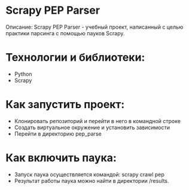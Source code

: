 # Scrapy PEP Parser
Описание:
Scrapy PEP Parser - учебный проект, написанный с целью практики парсинга с помощью пауков Scrapy.

# Технологии и библиотеки:
 - Python
 - Scrapy

# Как запустить проект:
 - Клонировать репозиторий и перейти в него в командной строке
 - Создать виртуальное окружение и установить зависимости
 - Перейти в директорию pep_parse

# Как включить паука:
 - Запуск паука осуществляется командой: scrapy crawl pep
 - Результат работы паука можно найти в директории /results.
